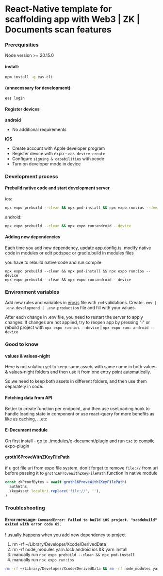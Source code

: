 
# React-Native template for scaffolding app with Web3 | ZK | Documents scan features

### Prerequisities
Node version >= 20.15.0

#### install:
```bash
npm install -g eas-cli
```

#### (unnecessary for development)
```bash
eas login
```

#### Register devices

**android**
- No additional requirements

**iOS**
- Create account with Apple developer program
- Register device with expo - `eas device:create`
- Configure `signing & capabilities` with xcode
- Turn on developer mode in device

### Development process

#### Prebuild native code and start development server
ios:
```bash
npx expo prebuild --clean && npx pod-install && npx expo run:ios --device
```

android:
```bash
npx expo prebuild --clean && npx expo run:android --device
```

#### Adding new dependencies
Each time you add new dependency, update app.config.ts, modify native code in modules or edit podspec or gradle.build in modules files

you have to rebuild native code and run compile
```
npx expo prebuild --clean && npx pod-install && npx expo run:ios --device
npx expo prebuild --clean && npx expo run:android --device
```

### Environment variables
Add new rules and variables in [env.js](./env.js) file with `zod` validations. Create `.env | .env.developmend | .env.production` file and fill with your values.

After each change in .env file, you need to restart the server to apply changes.
If changes are not applied, try to reopen app by pressing "i" or rebuild project with `npx expo run:ios --device` | `npx expo run: android --device`

### Good to know

#### values & values-night

Here is not solution yet to keep same assets with same name in both values & values-night folders and then use it from one entry point automatically.

So we need to keep both assets in different folders, and then use them separately in code.

#### Fetching data from API
Better to create function per endpoint, and then use useLoading hook to handle loading state in component or use react-query for more benefits as like as caching, ...etc

#### E-Document module
On first install - go to ./modules/e-document/plugin and run `tsc` to compile expo-plugin

#### groth16ProveWithZKeyFilePath
if u got file uri from expo file system, don't forget to remove `file://` from uri before passing it to `groth16ProveWithZKeyFilePath` function in native module

```typescript
const zkProofBytes = await groth16ProveWithZKeyFilePath(
  authWtns,
  zkeyAsset.localUri.replace('file://', ''),
)
```

### Troubleshooting

#### Error message: `CommandError: Failed to build iOS project. "xcodebuild" exited with error code 65.`

! usually happens when you add new dependency to project

1) rm -rf ~/Library/Developer/Xcode/DerivedData
2) rm -rf node_modules yarn.lock android ios && yarn install
3) manually run `npx expo prebuild --clean && npx pod-install`
4) manually run `npx expo run:ios`

```bash
rm -rf ~/Library/Developer/Xcode/DerivedData && rm -rf node_modules yarn.lock package-lock.json android ios .expo && yarn && npx expo prebuild --clean && npx pod-install && npx expo run:ios --device
```

